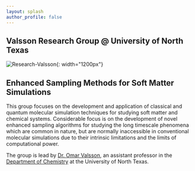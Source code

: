 ```yaml
---
layout: splash
author_profile: false
---
```


## Valsson Research Group @ University of North Texas

![Research-Valsson]({{site.url}}/assets/images/research-valsson.png){: width="1200px"}

## Enhanced Sampling Methods for Soft Matter Simulations

This group focuses on the development and application of classical and quantum molecular simulation techniques for studying soft matter and chemical systems. Considerable focus is on the development of novel enhanced sampling algorithms for studying the long timescale phenomena which are common in nature, but are normally inaccessible in conventional molecular simulations due to their intrinsic limitations and the limits of computational power.

The group is lead by [Dr. Omar Valsson]({{site.url}}/members/omar-valsson), an assistant professor in the [Department of Chemistry](https://chemistry.unt.edu/) at the University of North Texas.
